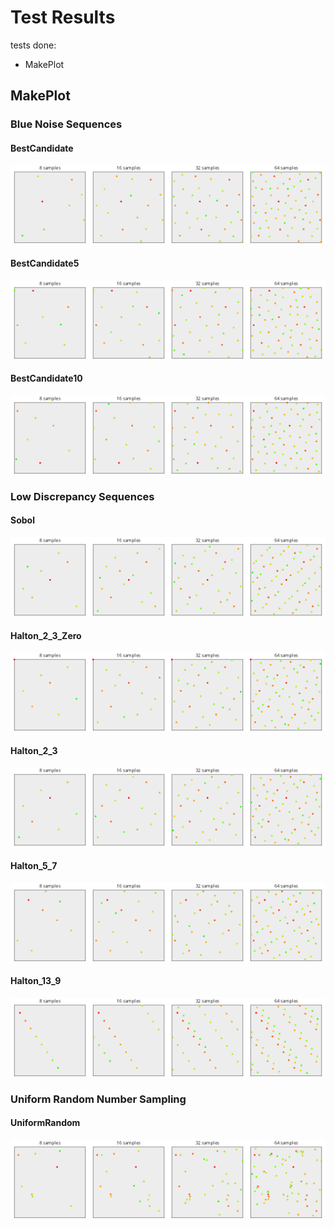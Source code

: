 # Test Results
 tests done:
* MakePlot
## MakePlot
### Blue Noise Sequences
#### BestCandidate
![BestCandidate](../../../_2d/samples/blue_noise/MakePlot_BestCandidate.png)  
#### BestCandidate5
![BestCandidate5](../../../_2d/samples/blue_noise/MakePlot_BestCandidate5.png)  
#### BestCandidate10
![BestCandidate10](../../../_2d/samples/blue_noise/MakePlot_BestCandidate10.png)  
### Low Discrepancy Sequences
#### Sobol
![Sobol](../../../_2d/samples/lds/MakePlot_Sobol.png)  
#### Halton_2_3_Zero
![Halton_2_3_Zero](../../../_2d/samples/lds/MakePlot_Halton_2_3_Zero.png)  
#### Halton_2_3
![Halton_2_3](../../../_2d/samples/lds/MakePlot_Halton_2_3.png)  
#### Halton_5_7
![Halton_5_7](../../../_2d/samples/lds/MakePlot_Halton_5_7.png)  
#### Halton_13_9
![Halton_13_9](../../../_2d/samples/lds/MakePlot_Halton_13_9.png)  
### Uniform Random Number Sampling
#### UniformRandom
![UniformRandom](../../../_2d/samples/uniform_random/MakePlot_UniformRandom.png)  
